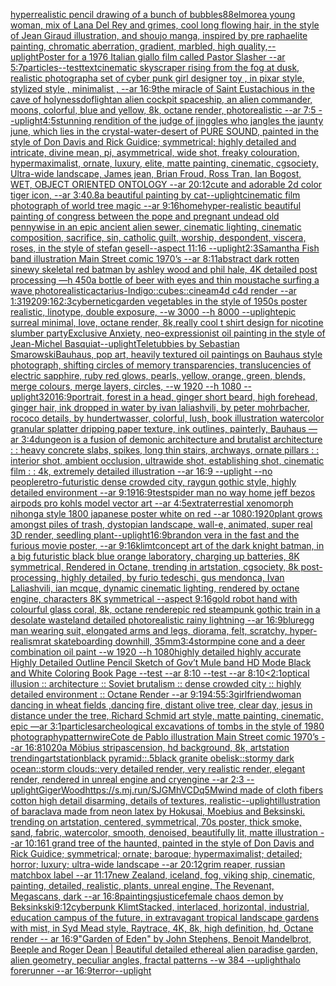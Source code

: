 [hyperrealistic pencil drawing of a bunch of bubbles](https://www.ebank.nz/aiartgenerator?category=hyperrealistic%20pencil%20drawing%20of%20a%20bunch%20of%20bubbles)[88](https://www.ebank.nz/aiartgenerator?category=88)[elmore](https://www.ebank.nz/aiartgenerator?category=elmore)[a young woman, mix of Lana Del Rey and grimes, cool long flowing hair, in the style of Jean Giraud illustration, and shoujo manga, inspired by pre raphaelite painting, chromatic aberration, gradient, marbled, high quality,](https://www.ebank.nz/aiartgenerator?category=a%20young%20woman%2C%20mix%20of%20Lana%20Del%20Rey%20and%20grimes%2C%20cool%20long%20flowing%20hair%2C%20in%20the%20style%20of%20Jean%20Giraud%20illustration%2C%20and%20shoujo%20manga%2C%20inspired%20by%20pre%20raphaelite%20painting%2C%20chromatic%20aberration%2C%20gradient%2C%20marbled%2C%20high%20quality%2C)[--uplight](https://www.ebank.nz/aiartgenerator?category=--uplight)[Poster for a 1976 Italian giallo film called Pastor Slasher --ar 5:7](https://www.ebank.nz/aiartgenerator?category=Poster%20for%20a%201976%20Italian%20giallo%20film%20called%20Pastor%20Slasher%20--ar%205%3A7)[particles](https://www.ebank.nz/aiartgenerator?category=particles)[--test](https://www.ebank.nz/aiartgenerator?category=--test)[text](https://www.ebank.nz/aiartgenerator?category=text)[cinematic skyscraper rising from the fog at dusk, realistic photograph](https://www.ebank.nz/aiartgenerator?category=cinematic%20skyscraper%20rising%20from%20the%20fog%20at%20dusk%2C%20realistic%20photograph)[a set of cyber punk  girl designer toy , in pixar style, stylized style , minimalist , --ar 16:9](https://www.ebank.nz/aiartgenerator?category=a%20set%20of%20cyber%20punk%20%20girl%20designer%20toy%20%2C%20in%20pixar%20style%2C%20stylized%20style%20%2C%20minimalist%20%2C%20--ar%2016%3A9)[the miracle of Saint Eustachious  in the cave of holyness](https://www.ebank.nz/aiartgenerator?category=the%20miracle%20of%20Saint%20Eustachious%20%20in%20the%20cave%20of%20holyness)[dof](https://www.ebank.nz/aiartgenerator?category=dof)[light](https://www.ebank.nz/aiartgenerator?category=light)[an alien cockpit spaceship, an alien commander, moons, colorful, blue and yellow, 8k, octane render, photorealistic --ar 7:5 --uplight](https://www.ebank.nz/aiartgenerator?category=an%20alien%20cockpit%20spaceship%2C%20an%20alien%20commander%2C%20moons%2C%20colorful%2C%20blue%20and%20yellow%2C%208k%2C%20octane%20render%2C%20photorealistic%20--ar%207%3A5%20--uplight)[4:5](https://www.ebank.nz/aiartgenerator?category=4%3A5)[stunning rendition of the judge of jinggles who jangles the jaunty june, which lies in the crystal-water-desert of PURE SOUND, painted in the style of Don Davis and Rick Guidice; symmetrical; highly detailed and intricate, divine mean, pi, asymmetrical, wide shot, freaky colouration, hypermaximalist, ornate, luxury, elite, matte painting, cinematic, cgsociety, Ultra-wide landscape, James jean, Brian Froud, Ross Tran, Ian Bogost, WET, OBJECT ORIENTED ONTOLOGY --ar 20:12](https://www.ebank.nz/aiartgenerator?category=stunning%20rendition%20of%20the%20judge%20of%20jinggles%20who%20jangles%20the%20jaunty%20june%2C%20which%20lies%20in%20the%20crystal-water-desert%20of%20PURE%20SOUND%2C%20painted%20in%20the%20style%20of%20Don%20Davis%20and%20Rick%20Guidice%3B%20symmetrical%3B%20highly%20detailed%20and%20intricate%2C%20divine%20mean%2C%20pi%2C%20asymmetrical%2C%20wide%20shot%2C%20freaky%20colouration%2C%20hypermaximalist%2C%20ornate%2C%20luxury%2C%20elite%2C%20matte%20painting%2C%20cinematic%2C%20cgsociety%2C%20Ultra-wide%20landscape%2C%20James%20jean%2C%20Brian%20Froud%2C%20Ross%20Tran%2C%20Ian%20Bogost%2C%20WET%2C%20OBJECT%20ORIENTED%20ONTOLOGY%20--ar%2020%3A12)[cute and adorable 2d color tiger icon, --ar 3:4](https://www.ebank.nz/aiartgenerator?category=cute%20and%20adorable%202d%20color%20tiger%20icon%2C%20--ar%203%3A4)[0.8](https://www.ebank.nz/aiartgenerator?category=0.8)[a beautiful painting by cat](https://www.ebank.nz/aiartgenerator?category=a%20beautiful%20painting%20by%20cat)[--uplight](https://www.ebank.nz/aiartgenerator?category=--uplight)[cinematic film photograph of world tree magic --ar 9:16](https://www.ebank.nz/aiartgenerator?category=cinematic%20film%20photograph%20of%20world%20tree%20magic%20--ar%209%3A16)[home](https://www.ebank.nz/aiartgenerator?category=home)[hyper-realistic beautiful painting of congress between the pope and pregnant undead old pennywise in an epic ancient alien sewer, cinematic lighting, cinematic composition, sacrifice, sin, catholic guilt, worship, despondent, viscera, roses, in the style of stefan gesell--aspect 11:16 --uplight](https://www.ebank.nz/aiartgenerator?category=hyper-realistic%20beautiful%20painting%20of%20congress%20between%20the%20pope%20and%20pregnant%20undead%20old%20pennywise%20in%20an%20epic%20ancient%20alien%20sewer%2C%20cinematic%20lighting%2C%20cinematic%20composition%2C%20sacrifice%2C%20sin%2C%20catholic%20guilt%2C%20worship%2C%20despondent%2C%20viscera%2C%20roses%2C%20in%20the%20style%20of%20stefan%20gesell--aspect%2011%3A16%20--uplight)[2:3](https://www.ebank.nz/aiartgenerator?category=2%3A3)[Samantha Fish band illustration Main Street comic 1970’s --ar 8:11](https://www.ebank.nz/aiartgenerator?category=Samantha%20Fish%20band%20illustration%20Main%20Street%20comic%201970%E2%80%99s%20--ar%208%3A11)[abstract dark rotten sinewy skeletal red batman by ashley wood and phil hale, 4K detailed post processing —h 450](https://www.ebank.nz/aiartgenerator?category=abstract%20dark%20rotten%20sinewy%20skeletal%20red%20batman%20by%20ashley%20wood%20and%20phil%20hale%2C%204K%20detailed%20post%20processing%20%E2%80%94h%20450)[a bottle of beer with eyes and thin moustache surfing a wave photorealistic](https://www.ebank.nz/aiartgenerator?category=a%20bottle%20of%20beer%20with%20eyes%20and%20thin%20moustache%20surfing%20a%20wave%20photorealistic)[actarius-Indigo::cubes::cineam4d c4d render --ar 1:3](https://www.ebank.nz/aiartgenerator?category=actarius-Indigo%3A%3Acubes%3A%3Acineam4d%20c4d%20render%20--ar%201%3A3)[1920](https://www.ebank.nz/aiartgenerator?category=1920)[9:16](https://www.ebank.nz/aiartgenerator?category=9%3A16)[2:3](https://www.ebank.nz/aiartgenerator?category=2%3A3)[cybernetic](https://www.ebank.nz/aiartgenerator?category=cybernetic)[garden vegetables in the style of 1950s poster realistic, linotype, double exposure, --w 3000 --h 8000 --uplight](https://www.ebank.nz/aiartgenerator?category=garden%20vegetables%20in%20the%20style%20of%201950s%20poster%20realistic%2C%20linotype%2C%20double%20exposure%2C%20--w%203000%20--h%208000%20--uplight)[epic surreal minimal, love, octane render, 8k,](https://www.ebank.nz/aiartgenerator?category=epic%20surreal%20minimal%2C%20love%2C%20octane%20render%2C%208k%2C)[really cool t shirt design for nicotine slumber party](https://www.ebank.nz/aiartgenerator?category=really%20cool%20t%20shirt%20design%20for%20nicotine%20slumber%20party)[Exclusive Anxiety, neo-expressionist oil painting in the style of Jean-Michel Basquiat](https://www.ebank.nz/aiartgenerator?category=Exclusive%20Anxiety%2C%20neo-expressionist%20oil%20painting%20in%20the%20style%20of%20Jean-Michel%20Basquiat)[--uplight](https://www.ebank.nz/aiartgenerator?category=--uplight)[Teletubbies by Sebastian Smarowski](https://www.ebank.nz/aiartgenerator?category=Teletubbies%20by%20Sebastian%20Smarowski)[Bauhaus, pop art, heavily textured oil paintings on Bauhaus style photograph, shifting circles of memory transparencies, translucencies of electric sapphire, ruby red glows, pearls, yellow, orange, green, blends, merge colours, merge layers, circles, --w 1920 --h 1080 --uplight](https://www.ebank.nz/aiartgenerator?category=Bauhaus%2C%20pop%20art%2C%20heavily%20textured%20oil%20paintings%20on%20Bauhaus%20style%20photograph%2C%20shifting%20circles%20of%20memory%20transparencies%2C%20translucencies%20of%20electric%20sapphire%2C%20ruby%20red%20glows%2C%20pearls%2C%20yellow%2C%20orange%2C%20green%2C%20blends%2C%20merge%20colours%2C%20merge%20layers%2C%20circles%2C%20--w%201920%20--h%201080%20--uplight)[320](https://www.ebank.nz/aiartgenerator?category=320)[16:9](https://www.ebank.nz/aiartgenerator?category=16%3A9)[portrait, forest in a head, ginger short beard, high forehead, ginger hair, ink dropped in water by ivan laliashvili, by peter mohrbacher, rococo details, by hundertwasser, colorful, lush, book illustration watercolor granular splatter dripping paper texture, ink outlines, painterly, Bauhaus —ar 3:4](https://www.ebank.nz/aiartgenerator?category=portrait%2C%20forest%20in%20a%20head%2C%20ginger%20short%20beard%2C%20high%20forehead%2C%20ginger%20hair%2C%20ink%20dropped%20in%20water%20by%20ivan%20laliashvili%2C%20by%20peter%20mohrbacher%2C%20rococo%20details%2C%20by%20hundertwasser%2C%20colorful%2C%20lush%2C%20book%20illustration%20watercolor%20granular%20splatter%20dripping%20paper%20texture%2C%20ink%20outlines%2C%20painterly%2C%20Bauhaus%20%E2%80%94ar%203%3A4)[dungeon is a fusion of demonic architecture and brutalist architecture : : heavy concrete slabs, spikes, long thin stairs, archways, ornate pillars : : interior shot, ambient occlusion, ultrawide shot, establishing shot, cinematic film : : 4k, extremely detailed illustration --ar 16:9 --uplight --no people](https://www.ebank.nz/aiartgenerator?category=dungeon%20is%20a%20fusion%20of%20demonic%20architecture%20and%20brutalist%20architecture%20%3A%20%3A%20heavy%20concrete%20slabs%2C%20spikes%2C%20long%20thin%20stairs%2C%20archways%2C%20ornate%20pillars%20%3A%20%3A%20interior%20shot%2C%20ambient%20occlusion%2C%20ultrawide%20shot%2C%20establishing%20shot%2C%20cinematic%20film%20%3A%20%3A%204k%2C%20extremely%20detailed%20illustration%20--ar%2016%3A9%20--uplight%20--no%20people)[retro-futuristic dense crowded city, raygun gothic style, highly detailed environment --ar 9:19](https://www.ebank.nz/aiartgenerator?category=retro-futuristic%20dense%20crowded%20city%2C%20raygun%20gothic%20style%2C%20highly%20detailed%20environment%20--ar%209%3A19)[16:9](https://www.ebank.nz/aiartgenerator?category=16%3A9)[test](https://www.ebank.nz/aiartgenerator?category=test)[spider man no way home jeff bezos airpods pro kohls model vector art --ar 4:5](https://www.ebank.nz/aiartgenerator?category=spider%20man%20no%20way%20home%20jeff%20bezos%20airpods%20pro%20kohls%20model%20vector%20art%20--ar%204%3A5)[extraterrestial xenomorph nihonga style 1800 japanese poster white on red --ar 1080:1920](https://www.ebank.nz/aiartgenerator?category=extraterrestial%20xenomorph%20nihonga%20style%201800%20japanese%20poster%20white%20on%20red%20--ar%201080%3A1920)[plant grows amongst piles of trash, dystopian landscape, wall-e, animated, super real 3D render, seedling plant](https://www.ebank.nz/aiartgenerator?category=plant%20grows%20amongst%20piles%20of%20trash%2C%20dystopian%20landscape%2C%20wall-e%2C%20animated%2C%20super%20real%203D%20render%2C%20seedling%20plant)[--uplight](https://www.ebank.nz/aiartgenerator?category=--uplight)[16:9](https://www.ebank.nz/aiartgenerator?category=16%3A9)[brandon vera in the fast and the furious movie poster, --ar 9:16](https://www.ebank.nz/aiartgenerator?category=brandon%20vera%20in%20the%20fast%20and%20the%20furious%20movie%20poster%2C%20--ar%209%3A16)[klimt](https://www.ebank.nz/aiartgenerator?category=klimt)[concept art of the dark knight batman, in a big futuristic black blue orange laboratory, charging up batteries, 8K symmetrical, Rendered in Octane, trending in artstation, cgsociety, 8k post-processing, highly detailed, by furio tedeschi, gus mendonca, Ivan Laliashvili, ian mcque, dynamic cinematic lighting, rendered by octane engine, characters 8K symmetrical --aspect 9:16](https://www.ebank.nz/aiartgenerator?category=concept%20art%20of%20the%20dark%20knight%20batman%2C%20in%20a%20big%20futuristic%20black%20blue%20orange%20laboratory%2C%20charging%20up%20batteries%2C%208K%20symmetrical%2C%20Rendered%20in%20Octane%2C%20trending%20in%20artstation%2C%20cgsociety%2C%208k%20post-processing%2C%20highly%20detailed%2C%20by%20furio%20tedeschi%2C%20gus%20mendonca%2C%20Ivan%20Laliashvili%2C%20ian%20mcque%2C%20dynamic%20cinematic%20lighting%2C%20rendered%20by%20octane%20engine%2C%20characters%208K%20symmetrical%20--aspect%209%3A16)[gold robot hand with colourful glass coral, 8k, octane render](https://www.ebank.nz/aiartgenerator?category=gold%20robot%20hand%20with%20colourful%20glass%20coral%2C%208k%2C%20octane%20render)[epic red steampunk gothic train in a desolate wasteland detailed photorealistic rainy lightning --ar 16:9](https://www.ebank.nz/aiartgenerator?category=epic%20red%20steampunk%20gothic%20train%20in%20a%20desolate%20wasteland%20detailed%20photorealistic%20rainy%20lightning%20--ar%2016%3A9)[blur](https://www.ebank.nz/aiartgenerator?category=blur)[egg man wearing suit, elongated arms and legs, diorama, felt, scratchy, hyper-realism](https://www.ebank.nz/aiartgenerator?category=egg%20man%20wearing%20suit%2C%20elongated%20arms%20and%20legs%2C%20diorama%2C%20felt%2C%20scratchy%2C%20hyper-realism)[rat skateboarding downhill, 35mm](https://www.ebank.nz/aiartgenerator?category=rat%20skateboarding%20downhill%2C%2035mm)[3:4](https://www.ebank.nz/aiartgenerator?category=3%3A4)[storm](https://www.ebank.nz/aiartgenerator?category=storm)[pine cone and a deer combination oil paint --w 1920 --h 1080](https://www.ebank.nz/aiartgenerator?category=pine%20cone%20and%20a%20deer%20combination%20oil%20paint%20--w%201920%20--h%201080)[highly detailed highly accurate Highly Detailed Outline Pencil Sketch of Gov’t Mule band HD Mode Black and White Coloring Book Page  --test --ar 8:10  --test --ar 8:10](https://www.ebank.nz/aiartgenerator?category=highly%20detailed%20highly%20accurate%20Highly%20Detailed%20Outline%20Pencil%20Sketch%20of%20Gov%E2%80%99t%20Mule%20band%20HD%20Mode%20Black%20and%20White%20Coloring%20Book%20Page%20%20--test%20--ar%208%3A10%20%20--test%20--ar%208%3A10)[<2:1](https://www.ebank.nz/aiartgenerator?category=%3C2%3A1)[optical illusion ::  architecture :: Soviet brutalism :: dense crowded city :: highly detailed environment :: Octane Render --ar 9:19](https://www.ebank.nz/aiartgenerator?category=optical%20illusion%20%3A%3A%20%20architecture%20%3A%3A%20Soviet%20brutalism%20%3A%3A%20dense%20crowded%20city%20%3A%3A%20highly%20detailed%20environment%20%3A%3A%20Octane%20Render%20--ar%209%3A19)[4:5](https://www.ebank.nz/aiartgenerator?category=4%3A5)[5:3](https://www.ebank.nz/aiartgenerator?category=5%3A3)[girlfriend](https://www.ebank.nz/aiartgenerator?category=girlfriend)[](https://www.ebank.nz/aiartgenerator?category=)[woman dancing in wheat fields ,dancing fire, distant olive tree, clear day, jesus in distance under the tree, Richard Schmid art style, matte painting, cinematic, epic —ar 3:1](https://www.ebank.nz/aiartgenerator?category=woman%20dancing%20in%20wheat%20fields%20%2Cdancing%20fire%2C%20distant%20olive%20tree%2C%20clear%20day%2C%20jesus%20in%20distance%20under%20the%20tree%2C%20Richard%20Schmid%20art%20style%2C%20matte%20painting%2C%20cinematic%2C%20epic%20%E2%80%94ar%203%3A1)[particles](https://www.ebank.nz/aiartgenerator?category=particles)[archeological excavations of tombs in the style of 1980 photography](https://www.ebank.nz/aiartgenerator?category=archeological%20excavations%20of%20tombs%20in%20the%20style%20of%201980%20photography)[pattern](https://www.ebank.nz/aiartgenerator?category=pattern)[wire](https://www.ebank.nz/aiartgenerator?category=wire)[Cote de Pablo illustration Main Street comic 1970’s --ar 16:8](https://www.ebank.nz/aiartgenerator?category=Cote%20de%20Pablo%20illustration%20Main%20Street%20comic%201970%E2%80%99s%20--ar%2016%3A8)[1020](https://www.ebank.nz/aiartgenerator?category=1020)[a Möbius strip](https://www.ebank.nz/aiartgenerator?category=a%20M%C3%B6bius%20strip)[ascension, hd background, 8k, artstation trending](https://www.ebank.nz/aiartgenerator?category=ascension%2C%20hd%20background%2C%208k%2C%20artstation%20trending)[artstation](https://www.ebank.nz/aiartgenerator?category=artstation)[black pyramid::.5black granite obelisk::stormy dark ocean::storm clouds::very detailed render, very realistic render, elegant render, rendered in unreal engine and cryengine --ar 2:3 --uplight](https://www.ebank.nz/aiartgenerator?category=black%20pyramid%3A%3A.5black%20granite%20obelisk%3A%3Astormy%20dark%20ocean%3A%3Astorm%20clouds%3A%3Avery%20detailed%20render%2C%20very%20realistic%20render%2C%20elegant%20render%2C%20rendered%20in%20unreal%20engine%20and%20cryengine%20--ar%202%3A3%20--uplight)[Giger](https://www.ebank.nz/aiartgenerator?category=Giger)[Wood](https://www.ebank.nz/aiartgenerator?category=Wood)[<https://s.mj.run/SJGMhVCDq5M>](https://www.ebank.nz/aiartgenerator?category=%3Chttps%3A//s.mj.run/SJGMhVCDq5M%3E)[wind made of cloth fibers cotton high detail disarming, details of textures, realistic](https://www.ebank.nz/aiartgenerator?category=wind%20made%20of%20cloth%20fibers%20cotton%20high%20detail%20disarming%2C%20details%20of%20textures%2C%20realistic)[--uplight](https://www.ebank.nz/aiartgenerator?category=--uplight)[illustration of baraclava made from neon latex by Hokusai, Moebius and Beksinski. trending on artstation, centered, symmetrical, 70s poster, thick smoke, sand, fabric, watercolor, smooth, denoised, beautifully lit, matte illustration --ar 10:16](https://www.ebank.nz/aiartgenerator?category=illustration%20of%20baraclava%20made%20from%20neon%20latex%20by%20Hokusai%2C%20Moebius%20and%20Beksinski.%20trending%20on%20artstation%2C%20centered%2C%20symmetrical%2C%2070s%20poster%2C%20thick%20smoke%2C%20sand%2C%20fabric%2C%20watercolor%2C%20smooth%2C%20denoised%2C%20beautifully%20lit%2C%20matte%20illustration%20--ar%2010%3A16)[1 grand tree of the haunted, painted in the style of Don Davis and Rick Guidice; symmetrical; ornate; baroque; hypermaximalist; detailed; horror; luxury; ultra-wide landscape --ar 20:12](https://www.ebank.nz/aiartgenerator?category=1%20grand%20tree%20of%20the%20haunted%2C%20painted%20in%20the%20style%20of%20Don%20Davis%20and%20Rick%20Guidice%3B%20symmetrical%3B%20ornate%3B%20baroque%3B%20hypermaximalist%3B%20detailed%3B%20horror%3B%20luxury%3B%20ultra-wide%20landscape%20--ar%2020%3A12)[grim reaper, russian matchbox label --ar 11:17](https://www.ebank.nz/aiartgenerator?category=grim%20reaper%2C%20russian%20matchbox%20label%20--ar%2011%3A17)[new Zealand, iceland, fog, viking ship, cinematic, painting, detailed, realistic, plants, unreal engine, The Revenant, Megascans, dark --ar 16:8](https://www.ebank.nz/aiartgenerator?category=new%20Zealand%2C%20iceland%2C%20fog%2C%20viking%20ship%2C%20cinematic%2C%20painting%2C%20detailed%2C%20realistic%2C%20plants%2C%20unreal%20engine%2C%20The%20Revenant%2C%20Megascans%2C%20dark%20--ar%2016%3A8)[paintings](https://www.ebank.nz/aiartgenerator?category=paintings)[justice](https://www.ebank.nz/aiartgenerator?category=justice)[female chaos demon by Beksinkski](https://www.ebank.nz/aiartgenerator?category=female%20chaos%20demon%20by%20Beksinkski)[9:12](https://www.ebank.nz/aiartgenerator?category=9%3A12)[cyberpunk Klimt](https://www.ebank.nz/aiartgenerator?category=cyberpunk%20Klimt)[Stacked, interlaced, horizontal, industrial, education campus of the future, in extravagant tropical landscape gardens with mist, in Syd Mead style, Raytrace, 4K, 8k, high definition, hd, Octane render -- ar 16:9](https://www.ebank.nz/aiartgenerator?category=Stacked%2C%20interlaced%2C%20horizontal%2C%20industrial%2C%20education%20campus%20of%20the%20future%2C%20in%20extravagant%20tropical%20landscape%20gardens%20with%20mist%2C%20in%20Syd%20Mead%20style%2C%20Raytrace%2C%204K%2C%208k%2C%20high%20definition%2C%20hd%2C%20Octane%20render%20--%20ar%2016%3A9)["Garden of Eden" by John Stephens, Benoit Mandelbrot, Beeple and Roger Dean | Beautiful detailed ethereal alien paradise garden, alien geometry, peculiar angles, fractal patterns --w 384 --uplight](https://www.ebank.nz/aiartgenerator?category=%22Garden%20of%20Eden%22%20by%20John%20Stephens%2C%20Benoit%20Mandelbrot%2C%20Beeple%20and%20Roger%20Dean%20%7C%20Beautiful%20detailed%20ethereal%20alien%20paradise%20garden%2C%20alien%20geometry%2C%20peculiar%20angles%2C%20fractal%20patterns%20--w%20384%20--uplight)[halo forerunner --ar 16:9](https://www.ebank.nz/aiartgenerator?category=halo%20forerunner%20--ar%2016%3A9)[terror](https://www.ebank.nz/aiartgenerator?category=terror)[--uplight](https://www.ebank.nz/aiartgenerator?category=--uplight)